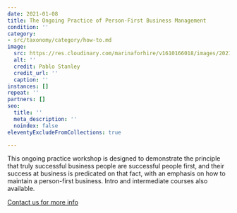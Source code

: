 ```yaml
---
date: 2021-01-08
title: The Ongoing Practice of Person-First Business Management
condition: ''
category:
- src/taxonomy/category/how-to.md
image:
  src: https://res.cloudinary.com/marinaforhire/v1610166018/images/2021/01/Humaaans_-_3_Characters_mcgfay.png
  alt: ''
  credit: Pablo Stanley
  credit_url: ''
  caption: ''
instances: []
repeat: ''
partners: []
seo:
  title: ''
  meta_description: ''
  noindex: false
eleventyExcludeFromCollections: true

---
```

This ongoing practice workshop is designed to demonstrate the principle that truly successful business people are successful people first, and their success at business is predicated on that fact, with an emphasis on how to maintain a person-first business. Intro and intermediate courses also available.

[Contact us for more info]()